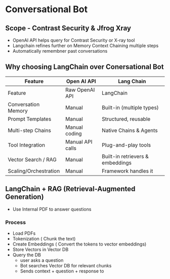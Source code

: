 # Conversational Bot

## Scope - Contrast Security & Jfrog Xray

- OpenAI API helps query for Contrast Security or X-ray tool
- Langchain refines further on 
    Memory
    Context
    Chaining multiple steps
- Automatically remembner past conversations

## Why choosing LangChain over Conersational Bot

Feature | Open AI API | Lang Chain
------| --------| -------
Feature	| Raw OpenAI API	|LangChain
Conversation Memory	|Manual	|Built-in (multiple types)
Prompt Templates	|Manual	|Structured, reusable
Multi-step Chains	|Manual coding	|Native Chains & Agents
Tool Integration	|Manual API calls|	Plug-and-play tools
Vector Search / RAG	|Manual	|Built-in retrievers & embeddings
Scaling/Orchestration	|Manual	|Framework handles it

## LangChain + RAG (Retrieval-Augmented Generation)

- Use Internal PDF to answer questions

### Process

- Load PDFs
- Tokenization ( Chunk the text)
- Create Embeddings ( Convert the tokens to vector embeddings)
- Store Vectors in Vector DB
- Query the DB
    - user asks a question
    - Bot searches Vector DB for relevant chunks
    - Sends context + question + response to <GPT>
